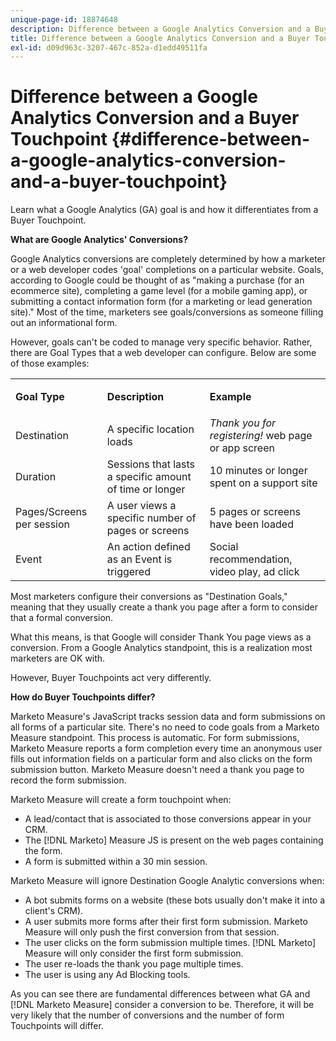 ```yaml
---
unique-page-id: 18874648
description: Difference between a Google Analytics Conversion and a Buyer Touchpoint - Marketo Measure - Product Documentation
title: Difference between a Google Analytics Conversion and a Buyer Touchpoint
exl-id: d09d963c-3207-467c-852a-d1edd49511fa
---
```

# Difference between a Google Analytics Conversion and a Buyer Touchpoint {#difference-between-a-google-analytics-conversion-and-a-buyer-touchpoint}

Learn what a Google Analytics (GA) goal is and how it differentiates from a Buyer Touchpoint.

**What are Google Analytics' Conversions?**

Google Analytics conversions are completely determined by how a marketer or a web developer codes 'goal' completions on a particular website. Goals, according to Google could be thought of as "making a purchase (for an ecommerce site), completing a game level (for a mobile gaming app), or submitting a contact information form (for a marketing or lead generation site)." Most of the time, marketers see goals/conversions as someone filling out an informational form.

However, goals can't be coded to manage very specific behavior. Rather, there are Goal Types that a web developer can configure. Below are some of those examples:

<table> 
 <colgroup> 
  <col> 
  <col> 
  <col> 
 </colgroup> 
 <tbody> 
  <tr> 
   <td><strong>Goal Type</strong></td> 
   <td><p><strong>Description</strong></p></td> 
   <td><strong>Example</strong></td> 
  </tr> 
  <tr> 
   <td><p>Destination</p></td> 
   <td>A specific location loads</td> 
   <td><em>Thank you for registering!</em> web page or app screen</td> 
  </tr> 
  <tr> 
   <td>Duration</td> 
   <td>Sessions that lasts a specific amount of time or longer</td> 
   <td>10 minutes or longer spent on a support site</td> 
  </tr> 
  <tr> 
   <td>Pages/Screens per session</td> 
   <td>A user views a specific number of pages or screens</td> 
   <td>5 pages or screens have been loaded</td> 
  </tr> 
  <tr> 
   <td>Event</td> 
   <td>An action defined as an Event is triggered</td> 
   <td>Social recommendation, video play, ad click</td> 
  </tr> 
 </tbody> 
</table>

Most marketers configure their conversions as "Destination Goals," meaning that they usually create a thank you page after a form to consider that a formal conversion.

What this means, is that Google will consider Thank You page views as a conversion. From a Google Analytics standpoint, this is a realization most marketers are OK with.

However, Buyer Touchpoints act very differently.

**How do Buyer Touchpoints differ?**

Marketo Measure's JavaScript tracks session data and form submissions on all forms of a particular site. There's no need to code goals from a Marketo Measure standpoint. This process is automatic. For form submissions, Marketo Measure reports a form completion every time an anonymous user fills out information fields on a particular form and also clicks on the form submission button. Marketo Measure doesn't need a thank you page to record the form submission.

Marketo Measure will create a form touchpoint when:

* A lead/contact that is associated to those conversions appear in your CRM.
* The [!DNL Marketo] Measure JS is present on the web pages containing the form.
* A form is submitted within a 30 min session.

Marketo Measure will ignore Destination Google Analytic conversions when:

* A bot submits forms on a website (these bots usually don't make it into a client's CRM).
* A user submits more forms after their first form submission. Marketo Measure will only push the first conversion from that session.
* The user clicks on the form submission multiple times. [!DNL Marketo] Measure will only consider the first form submission.
* The user re-loads the thank you page multiple times.
* The user is using any Ad Blocking tools.

As you can see there are fundamental differences between what GA and [!DNL Marketo Measure] consider a conversion to be. Therefore, it will be very likely that the number of conversions and the number of form Touchpoints will differ.
